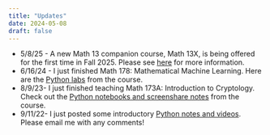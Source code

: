 ```yaml
---
title: "Updates"
date: 2024-05-08
draft: false
---
```


* 5/8/25 - A new Math 13 companion course, Math 13X, is being offered for the first time in Fall 2025.   Please see [here](../teach/math13x) for more information.
* 6/16/24 - I just finished Math 178: Mathematical Machine Learning.  Here are the [Python labs](https://christopherdavisuci.github.io/UCI-Math-178-S24/intro.html) from the course.
* 8/9/23- I just finished teaching Math 173A: Introduction to Cryptology.  Check out the [Python notebooks and screenshare notes](https://christopherdavisuci.github.io/Math173A-Notebooks/) from the course.
* 9/11/22- I just posted some introductory [Python notes and videos](https://christopherdavisuci.github.io/UCI-Math-9-F22/intro.html).  Please email me with any comments!
